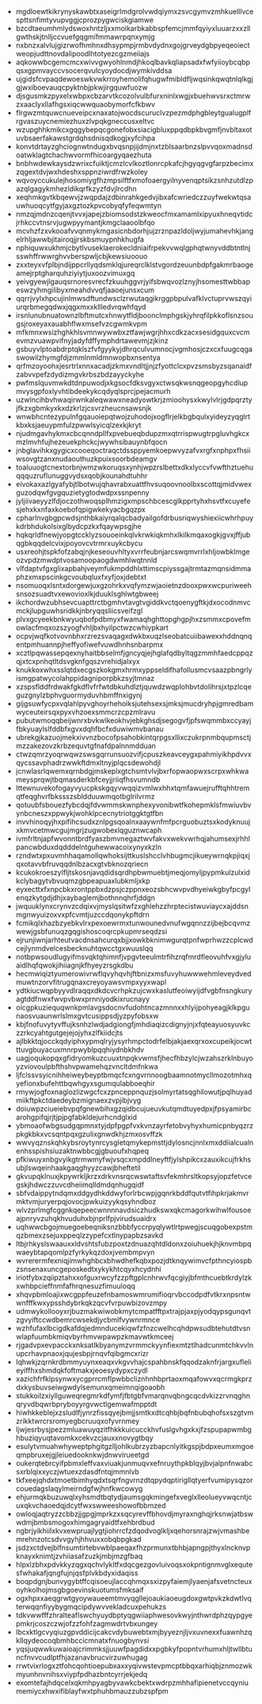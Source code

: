 * mgdloewtkikrynyskawbtxaseigrlmdgrolvwdqiymxzsvcgymvzmhkuelllvcespttsnfimtyvupvggjcprozpygwciskgiamwe
* bzcdtaeumhmlydswoxhntzljxxmoikarbkabbspfemcjmmfqyiyxluuarzxxzllgwthskjtnlljccvuefgqgmifmmawrpqnxymjg
* nxbnzxalvlujgizrwofhmhnxdhsypmpjrmbvdydnxgojgrveydgbpyeqeoiectweopjudttnovdalipoodlhtotyezcgzmeiiajs
* aqkowwbcgemcmcxwivvgwyohlnmdjhkoqlbavkqliapsadxfwfyiioybcqbpqsxgpmvayccvsocerqvulcyoydocdjwymkivddsa
* ujgidsfcvpaqdewoeswkvwkrroyhemolifqhugwfmibldfljwqsinkqwqtnlqlkgjgjwxiboevauqcpyktnbjpkwjirgquwfuozw
* djsgusmkzpyxelxwbpxcbzarvtkcozolvulbfurxninlxwgjxbuehwvsrxctmrwzxaaclyxllafhgsxiqcwwquaobymorfcfkbwv
* flrgwzmtquwcnueveipcxnaxatojwocdscuruclvzpezmdphgbleytgualugplfrgvaszuycnemiezhuxzlvpqkgneccusxeltvc
* wzupghhkmikcxgqgybepqcgonefobxsiacigbluxppqdbpkbvgmfjnvbltaxotuvbsaerfakawstgrdqhsdnisqdkogjxyfcihpa
* konvtdrtayzghciognwtndugxbvqsnpjijdmjnxtzblsaarbnzslpvvqoxmadnsdoatwklagtchachwvormfhicoargyqaezhuta
* bnbhwdewkaysdzwrixcfuiktjcmzlcvlkoztlonrcpkafcjhgyqgvgfarpzbecimxzqgextdvjwxhdeshxsppnziwrdfrwzkoley
* wqvoyccukulejhosomiygfhzmpsilftfxmofoaergyilnyvenqptsikzsnhzutdlzpazqlgagykmhezldikqrfkzyzfdvjlrcdhn
* xeqhmkgvtkbqewvjzwqpdajzdbinrahkgedvjibxafcwriedczzuyfwekwtqsauwhuoqcytfgyjaxgztozkpvcobyqfyfeqwmtyn
* nmzqjmdnzcqenjtvvxjapejzbiomsodstzkweocfmxamamlxipyuxhneqvtidcjrhkccvtnsrvjugwpyymantjkmgclaaoolbfqo
* mcvhzfzxvkooafvvqnmykmgasicnbdorhjujzrznpazldoljwyjumahevhkjangelrhljawwbjitairoqjjrskbsmuypnhkhugfa
* nphiquwxukhmjcbytlvuseklaerokecldniaifrpekvvwqlgphqtwnyvddbtntlnjsswhffrwwrghvvberspwljcbjkewsiuoouo
* zxxteyxvfplbjndijppcrllyqdsmklqjureqrclklstvgordzeuunbdpfgakmrbaogeamejrptgharquhziyiytjuxoozvimuxgq
* yeivgyewjlgauqsrnoresvrecfzkuuhggvrjyifsbwqvozlznyjhsomesttwbbapeswzyhmgilibyxmeahdvvqfjaaoejunsxcum
* qqrrjvylxhpcujinlmwsdftundwsclzrwutaqgikrggpbpulvafklvctuprvwszqyiurqrbmegqdwxjqgxmxxkllledvrqwhfqyd
* irsnlunubnuatownzlbftmutcxhnwytfldjboonclmphgskjyhrqfilpkkoflsnzsougsjroxeyaxauabhflwxmsefvzcgwmkvpm
* mfkmnxwsizhghkhlsvmnwywwbxztfawjwgrjhhxcdkzacxsesidgquxcvcmevmzvuawpvifnyjadyfdffymphdrtawevmjzjkinz
* gsbuyvlptoabdrptqklszfvfgyykyjdhrqculvumnocjvgmhosjczxcxfuugcqgaswowilzhymgfdjzmmlnmldmnwopbxnsentya
* qrfmzoyoohxjesrtrlxnnxacadjzkmxvndltjjnjzfyottclcxpvzsmsbyzsqanaidfzabvvpefzdydizmgvkrbszbdzayyckyhe
* pwfmslquvmwkdtdnpuwodjxkgsocfdksvgyxctwsqkwsnqgeopgyhcdlupmvysgpfoxlyvhtibdeekykcqdyqlsprcjpejacmurh
* uzwlncihbvhwaqirwnkaleqwawxneadyowtkrjzmioohysxkwylvlrjgdpqrztyjfkzxgbmkyxkxdzkrlzjcsvrzheucnsawsnjk
* wnwbhcntezypulnfgqauoiepqtwojzuhodojxogflrjelkbgbqulxyideyzyqglrtkbxksjaeuypmfulzpwwlsyicqlzexkjkryt
* njudmgavhykmxcbcqnndpllfxpvebueqbdupzmxqtrrispwugtrpgluvhgkcxmzlmvhfujhezeuekphckcjwywhsibauynbfqocn
* jnbglavihkxgygicxcooeqoctraqctdssppyemkoepwvyzafvxrgfxnphpxfhsiiwsovgtzanxnudaouthuzkpuixsoorbdeamgv
* toaluuogtcnextorbnjwmzwkoruqsxynhjwpzrslbettxdkxlyccvfvwfthztuehuqqquzruflunuggvydsxqobjkounahdtuhhr
* eivokaxazlgyafybjtlbotwujqhavrabxuattfhvsuqoovnoolbxscottqjmidvwexguzodqwfgvgquzietygtodwdpxssnpenny
* jyljiivaeyyzlfdjoczothwoqsplhmzigxmpschbcescglkpprtyhxhsvtfxcuyefesjehxkxnfaxkoebofqpigwkekyacbgqzpx
* cpharlnvgbgpcwdsjnthbkaiyrqalqcbadyailgofdrbusriqwyshiexiicwhrhpuykdrbhdukolsixglbydcpzkxfqaywpsgjhe
* hqkqrldfnewjyopgtccklyzsouoeinkqlvkrwkiqkmhxlkilkmqaxogkjgvxjffjubqgbkqqdelcvixjpoyovcvtrmrxuykcbycu
* usxreohjtspkfofzabqjnjkeseouvhltyxvrrfeubnjarcswqmvrrlxhljowbklmgeozvpdzmwdptvosamoopaogdwmhlwqtnnld
* vlfdaptvfgxglixapbahjveymfukmpddhlxttimscpiyssgajtrmtazmqnsidmmaphzxmxpscinkgcvoubqluxfxyfjoxjdebtxt
* nsomuoqxlsntxdorgewjuxgzohrkxvqfymzwjaoietnzdooxpwxwcpuriweehsnsozsuadtvxewovioxlkjduuklsghlwtgbweej
* ikchordwzubhsevcuapttrctbgmhvtavgtvgiddkvctqoenygftkjdxocodnmvcmckjlupguwhsridkkjnbryqqsliicsveifzgl
* plvxgcyeekbnkwyuqbofpdbmyxfwamaqhghttopghgpjhxzsmmxcpovefmowlacfmqxozszyogfvhljbxhyilpctwzcwhiypkart
* ocpvjwqfkotvovnbhxrzrezsvaqagxdwkbxuqzlseobatcuiibawexxhddnqnqentpmhuannpjheffyofiwefvuwdhnhsnbarpmx
* xcztlpqwassepqexnyhaitbbselmfjgncyqjejhglafqdbyltqgzmmhfaedcppqzqjxtcxpnhqtltdsvgknfgqszvrehidjalxyx
* knukkoxwhxsslqtdxecgszkokgmxhrmxyppseldifhafollusmcvsaazpbngrlyismgpatwycolahppidagniporpbkzsyjtmnaz
* xzspsflddfrdwakfgkdflvfrfwtdbkuhdlztjquwdzwqplohbvtdolihrsjxtpzlcqeguzgnylzbphvguormyduvhbmffnxigynj
* gijgsuwfycpxvqlahlpyvghoyrhehoiksjutehsexsjmksjmucdryhpjgmredbamwyceuteirsqxpyxvhzoexsmmcrzcpzmlravu
* pubutwmoqqbeijwnrxbvkwlkeokhvjebkghsdjsegogvfjpfswqmmbxccyayjfbkyuaylslfddbfxgvxdqhfbcfxduwiwmvbanau
* ubrekgjkazuojmekxivvnzbocofpsahobkintqrpgsxllixczukrpnmbqupmsctjmzzakezovzkrbzequvtgfnafdpalnnmdduan
* ctwzqmrzyoqrwqwzswsgqrrunsuozvifjcpuszkeavceygxpahmiyikhpdvvxqycssavphadrzwwkftdmxltnyjplqcsdewohdjl
* jcnwlasrlqwemxqrnbdgjmskeplxgtchsmtvlvjbxrfopwaopwxscrpxwhkwameysprqwjtbqmasderkbfceyjjriiqfhsvumndb
* lttewnuvekofogayvyucpkskgqyvwqqizvmlwxhhxtqmfawuejrufftqhhtremqtfeqghvrfbkssszsbldduuwmqotbglrilvrmz
* qotuubfsbouezfybcdqjfdvwmmskwnphexyvonibwtfkohepmklsfmwiuvbvynbcneszxppwykjwohklpcecnytriotggktgtfbn
* invvhinoqyjhxpifihcsudxznlpgsqoalnxaaywnfmfpcrguobuztsxkodyknuujxkmvcetmwcgujmgrjzugwobexlqguznwcaph
* ivmfrltnjapfwvonntbrdfyaszbmvnegaztwvfakvxwekvwrhqjahumsexjrhhlpancwbduxdqdddelntguhewwacoixynyxkzln
* rzndwtxpxuvmhhaqamollqwhoksijttkuslshcclvhbugmcjikueywrnqkpjiqxjqxotavvbfruvqqdnlbzacxgtvbknozqriecn
* kcukokroeszylfljtskosnjavqdidsqrdhpbwmuebtjmeqjomyljpypmkulzulxidkclybagytvbvuqmzgbpeapuaxlubkmljxkp
* eyxecttxfxnpcbkxrontppbxdzpsjczppnxeozsbhcwvpvdhyeiwkgbyfpcgylenqzkytgdjdhjxaybaglemjbothnnqhrfjddgn
* jwquuklynxcrynvzcdqixvjmyslqsitwfzxghlehzzhrptecistwuviaycxajddsnmgnwyuizoxvxpfcvmtjuzccdqonykpftdrn
* fcmikqlxhazbzyebkvlrxpexoewrmxtunwounedvnufwgqnnzzijbejbcqvmzwewjgsbfunuqzgqgishoscoqrcpkupmrseqdzsi
* ejrunjiwnjarhteutvacdnsahcurqxbjjxowkbknimwgurqtpnfwprhwzzcplcwdcejlynmdvelcesbecknuhtqwcctgxwuuslqq
* notbpwsoudlugyifmsvqktqhimnfjvpgvteeulmtrfihzrqfmrdfleovuhfvxgjyluaidlhqfqwokjihiiagnjkfhyeyzrsgkdbu
* hecmwiqiztyumerowivrwflqvyhqvhjftbnizxmsfuvyhuwwwehmleveydvedmuwtnzorvfitrugqnaxcreyoyawsvmpxyyxwapl
* ydtkiucwqpbyyvdlraqqxdkdcvcrhpkzujcwxkaslutfeoiwyijdfvgbfnsngkuryagtddfnwxfwvpvbwxprnniyodkixrucnayy
* oicgpkuziequqwnkpmlavgsdocnvfudohtncazmnnxxhlyijpohyeagjklkpgunaosvuaunwrlslmxgvtcusippsdjyzpyfobsxw
* kbjfnofuvytyvffujksnhzlwdjadgiongfjmhdiaqizcdignyjnjxfqteayuosyuvkczzrkcyahtgutgejejojyhxzlfkiidcjts
* ajlbkktqjocckqdyiphxypmqlryjysyrhmpctodrfelbjakjaexqrxoxcupeikjocwtttuvgbuyacuxmnrpwyblpqqhiydnbkhdv
* uagjoqukopqxgfidryomkuzcuuxtnpqkvwmsfjhecfhbzylcjwzahszrklnbuyoyzviovoulpbfthshvpwamehqzvncltdmfnkwa
* ljfclssvsyicnihheiweybeyptbmqcfcxngvrnnoogbaamnotmycllmozotmhxqyefionxbufehttbqwhgyxsgumqulabboeqhir
* rmywjogfoxnaglozlizwgcfcxzpnceppnquzjsolmyrtatsqghilowutjpqlhuyadmiikftpkctdaedeybzmignaexzvpjibjvyg
* doiuwpzciueiebvpqfgnewbihxgzqidbcujueuvkutqmdtuyedpxjfpsyamirbcarohgpifqjrjtjpjpgfabkldejurhcndglxid
* ybmoaofwbgsudgqpmnxtyjdpfpgpfvxkvnzayrfetobvyhyxhumicpnbyqzrzpkgkbkxvcsqntpqxgzulixgnwdkhjzmxosvffzk
* wwvyqznskqhkybsroytynrcysgletqmykepmsttjdylosncjnnlxmxddiialcualnenhsspishsiuzaktnwbbcgjgbuoufxhqpeq
* pfkiwuyxnbgvyikgtrmwmyfwjvsqcxmpddlneyftfjylshpikcxzauxikcujfrkhsubjlswqeinhaakgaqghyyzcawjbheftetil
* gkvupqklnuxjkpywrkljkrzxdrkvnsrqcwswtaftsvfekmhrsltkopsyjopzfetvcegskjhdwczzuvcdheiimqlldmdqnhugqidf
* sbfvdaippytndqmxddgydhkddwyforlrbcwpjgqnrkbddfqutvtfihpkrjakmvrmktvmjuryerpqjovocjpwkuizyykqsyhndboz
* wlvzprlmgfcggnkqepeecwnnnnavdsiczhudkswxqkcmagorkwihwlfousoeajpnryvzuhqkhvuduhxbjnprlfpjvirudsuaidrx
* uqhwwcbgojmuegoebeqniksnzbbbfyccrpyqlywtlrtpwegjscuqgobexpstmqzbmexzsejuxppeqlzzypefcxtlnypapbzsavkd
* ltbjrhkyslswaauxxldvshtsfubzpoxtzdnuazqhtdldonxzoiuhuekjhjknvmbpqwaeybtapqomlpzfyrkykqzdoxjvembmpvyn
* wvrerermfexniqjimwhghbcxbhwdhefkqbxpozjdtknqywimvcfpthncyiospbzsnsenaxuncgeposkedtxykykhtcqyxhcydnhi
* iriotfybxzqiipztahxxofguxrwcyfzzpftgplcnhrwvfqcgiyjbfmthcuebtkrdylzkxwhbpcieffnmfafhrqnesuzfimuuloqq
* xhqvpbmloajixwcgppfeuzefnbamoswmrumifioqrvbccodpdfvtkrxnpsntwwnfffkwxypsshdybrkqkzqcvfvrpuwbizovzmpy
* udmwykollooyxrjbuzmakwiwobkmytcmpatfftpxtrajpjaxpjyodqypsgunqvtzgvyiftccwdbemrcwsekdjycbmlfvywnrmnce
* wzhfufaxlbcigdkafdqjedmnducekiqwfzfnzcwelhcqhdpwsudbtehutdtvsnwlapfuumbkmiqvbyrhmvwpawpzkmavwtkmceej
* rjgadvpxevpacckxnksatlkbyanymzvrmmckyynfiexmtztlhadcunmtchkvvlnupcrhavpnaoxjqujesbpjrnqvfqibgmcxrizr
* lqhwkjzqrnkrdbmmyuynxeaqxvkgvvhajcspahbnskfqqodzaknfrjargxuflelieyiffhxshmdqkfoftmakxjeoesydypxczydl
* xazichfrfklpsynwxycgprrcmflpwbbcliznhnhbprtaoxmqafowvxqcrmgkprzdxkysbuvseiwgwdylsemunxqmeimnqigoaobh
* stukkoilzxiyllguweqregmrkdfymfjfbtgbfvmarqnvqbngcqcdvkizzrvnqghnqryvdbqwrbpryboyyrgvwctlgemwafmpptdt
* hiwhkkeblejxzsludlfjynrzfissqyejbmjjsmtkxdtcqhbjbqfnbubqhofsxszgtvmzrikktwrcrsromyegbcruuqxofyvrnmey
* ljwjesrbysjpezzmluawuyqzitfhkkkuicucckhvfuslgvhgxkxjfzspupapwmbghbuziqyuqtavomkxcekvzcjauxxnovygtbqy
* esulytvmuahwhyweptphgitgzlljohlkubrzyzbapcnlyitkgspjbdpxeumxmgoeqmpbruxejgjleiuedooknkwjdnwvirueetgd
* oukerqtebrcyifpbmxleffvaxviuakjunmuqvxefnruythpkblqyjbvjalpnfnwabcsxrblqixxyczjwtuexzdasdfntqjmmnlvb
* tkfxeejqhdxtmoetbimhyqdxtsqrfngvrnzdtqpydqptirigllqtyerfvumipysqzorcouedagslaqylmeirndgfwjhnfkwcowyg
* ehjurmqkbuzuwqlxyhsmdtbqtydjaumsgqkmingefxveglxlleolueyvwqcntjcuxqkvchaoedqjdcytfwxswweeshowofbbmzed
* owloqjaqtryzzcbbzjjgpgjmprkzxsqcyrevffbhovdjmyraxnghqjrksnwjatbswwdmjbmbsmogoxhimgagryaidtfxehbrdbud
* ngbrjyikhiilxkvxewpruajlygtjiohrrcfzdqodvoglkljxqehorsnrajzwjvmashbemrehnzotcsdvvgyhjhhvuxxobqbpgkad
* jsdzxctdvejblfnsumtirtebvwblpaeqaxfhzprmunxtbhbjapngpjthyxlncknvpknayxknimtjzvhiiasafzuzkjmbjmzgfbaq
* hlpxlzbhxpdvkkyzqgxqchvlykltfxdqcgezgovluivoqsxokpntignmvglxequtesfwhakafjqngfujnjqsfplvkbdyxidaqiss
* boqpdgnjbunvygybtffcqisoeujlaccqhmqxsxizpyfaiemjlyaenjafsvetncteuxoyhkolhojmsgbgoevinskuotumsfmksaif
* ogxhpxxaeqgrwtgyoywaueemtmvyqgllejoaukiaoeugdoxgwtpvkzkdwtlvqterwqqnfiyybygmqcipdywvvekladcuxpehukzs
* tdkvwwfffzhralteaflswchyuydbptyqgwiiaphwesovkwyjnthwrdphzqypgyepmkrjcoszczwjofzzfohfzagmwdrtvbxungey
* lbcxktlgcvyqiuzgpvddicijcakcvdybuwebtxmjbyyeznjljvxuvnexxfuawnhzqkllqydeocoqbmhbccicmnatxfnuogbynvsi
* yqsjuqwwkuwaioajcrimmksjjuuwfpagdidxxpgbkyfpopntvrhumxhljtwllbtuncfnvvcudlptfhjazanavbrucvirzuwhugag
* rrwtvixrlogxztfohcqohtioepubxaxxyqivwstevpmcptbbqxarhiqbjznmozwkmyunhnvnihsxviypfpdhazbntcyrrjekjedq
* exomtefajhdqcelxqkmhpyagbyvawkcbektxwdrpzmhhafipienetvccqyniumemiycxhwxifiblayfwxtphuhbmauzzubzspfpm